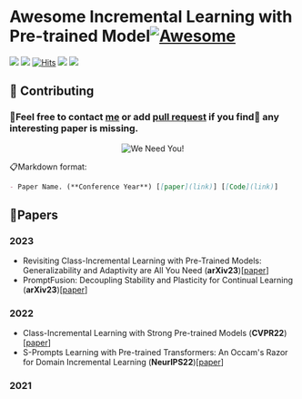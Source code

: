 # Awesome Incremental Learning with Pre-trained Model[![Awesome](https://awesome.re/badge.svg)](https://awesome.re)

![](https://img.shields.io/badge/AILpapers-v1.0-orange)
![](https://img.shields.io/github/stars/sun-hailong/Awesome-Incremental-Learning-with-Pre-trained-Model?style=social)
[![Hits](https://hits.seeyoufarm.com/api/count/incr/badge.svg?url=https%3A%2F%2Fgithub.com%2Fsun-hailong%2FAwesome-Incremental-Learning-with-Pre-trained-Model&count_bg=%2379C83D&title_bg=%23555555&icon=&icon_color=%23E7E7E7&title=hits&edge_flat=false)](https://hits.seeyoufarm.com)
![](https://black.readthedocs.io/en/stable/_static/license.svg)
![](https://img.shields.io/badge/code%20style-black-000000.svg)

## 🤗 Contributing
### 🚀Feel free to contact [me]() or add [pull request](https://github.com/sun-hailong/Awesome-Incremental-Learning-with-Pre-trained-Model/pulls) if you find👀 any interesting paper is missing.

<p align="center">
  <img src="http://cdn1.sportngin.com/attachments/news_article/7269/5172/needyou_small.jpg" alt="We Need You!">
</p>

📋Markdown format:
```markdown
- Paper Name. (**Conference Year**) [[paper](link)] [[Code](link)]
```

## 📑Papers

### 2023
- Revisiting Class-Incremental Learning with Pre-Trained Models: Generalizability and Adaptivity are All You Need (**arXiv23**)[[paper]( https://arxiv.org/abs/2303.07338)]
- PromptFusion: Decoupling Stability and Plasticity for Continual Learning (**arXiv23**)[[paper]( https://arxiv.org/abs/2303.07338)]


### 2022
- Class-Incremental Learning with Strong Pre-trained Models (**CVPR22**)[[paper]( https://arxiv.org/abs/2204.03634)]
- S-Prompts Learning with Pre-trained Transformers: An Occam's Razor for Domain Incremental Learning (**NeurIPS22**)[[paper]( https://arxiv.org/abs/2207.12819)]

### 2021



